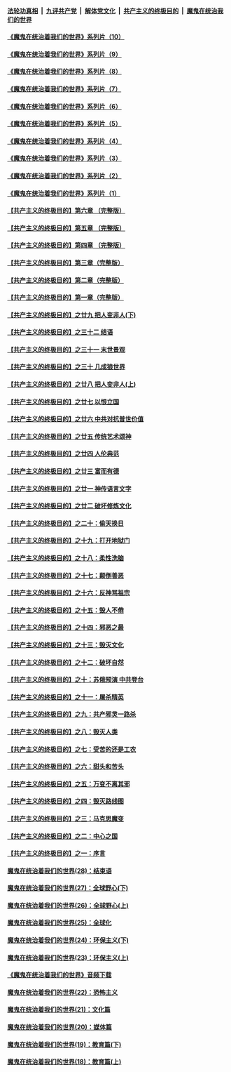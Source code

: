 ####  [法轮功真相](../../../../basic/blob/master/README.md?t=08231002) &nbsp;|&nbsp; [九评共产党](../../../../9ping.md/blob/master/README.md?t=08231002) &nbsp;|&nbsp; [解体党文化](../../../../jtdwh.md/blob/master/README.md?t=08231002)  &nbsp;|&nbsp; [共产主义的终极目的](../../../../gczydzjmd.md/blob/master/README.md?t=08231002) &nbsp;|&nbsp; [魔鬼在统治我们的世界](../../../../mgztzwmdsj.md/blob/master/README.md?t=08231002) 

#### [《魔鬼在统治着我们的世界》系列片（10）](../pages/nsc422/n12292670.md?t=08231002) 

#### [《魔鬼在统治着我们的世界》系列片（9）](../pages/nsc422/n12290859.md?t=08231002) 

#### [《魔鬼在统治着我们的世界》系列片（8）](../pages/nsc422/n12287445.md?t=08231002) 

#### [《魔鬼在统治着我们的世界》系列片（7）](../pages/nsc422/n12283425.md?t=08231002) 

#### [《魔鬼在统治着我们的世界》系列片（6）](../pages/nsc422/n12282314.md?t=08231002) 

#### [《魔鬼在统治着我们的世界》系列片（5）](../pages/nsc422/n12281419.md?t=08231002) 

#### [《魔鬼在统治着我们的世界》系列片（4）](../pages/nsc422/n12274024.md?t=08231002) 

#### [《魔鬼在统治着我们的世界》系列片（3）](../pages/nsc422/n12271322.md?t=08231002) 

#### [《魔鬼在统治着我们的世界》系列片（2）](../pages/nsc422/n12269049.md?t=08231002) 

#### [《魔鬼在统治着我们的世界》系列片（1）](../pages/nsc422/n12267575.md?t=08231002) 

#### [【共产主义的终极目的】第六章 （完整版）](../pages/nsc422/n11428913.md?t=08231002) 

#### [【共产主义的终极目的】第五章 （完整版）](../pages/nsc422/n11428912.md?t=08231002) 

#### [【共产主义的终极目的】第四章 （完整版）](../pages/nsc422/n11428907.md?t=08231002) 

#### [【共产主义的终极目的】第三章（完整版）](../pages/nsc422/n11428848.md?t=08231002) 

#### [【共产主义的终极目的】第二章（完整版）](../pages/nsc422/n11428831.md?t=08231002) 

#### [【共产主义的终极目的】第一章（完整版）](../pages/nsc422/n11417651.md?t=08231002) 

#### [【共产主义的终极目的】之廿九 把人变非人(下)](../pages/nsc422/n11344140.md?t=08231002) 

#### [【共产主义的终极目的】之三十二 结语](../pages/nsc422/n11360535.md?t=08231002) 

#### [【共产主义的终极目的】之三十一 末世景观](../pages/nsc422/n11351129.md?t=08231002) 

#### [【共产主义的终极目的】之三十 几成狼世界](../pages/nsc422/n11348280.md?t=08231002) 

#### [【共产主义的终极目的】之廿八 把人变非人(上)](../pages/nsc422/n11340492.md?t=08231002) 

#### [【共产主义的终极目的】之廿七 以恨立国](../pages/nsc422/n11336944.md?t=08231002) 

#### [【共产主义的终极目的】之廿六 中共对抗普世价值](../pages/nsc422/n11324785.md?t=08231002) 

#### [【共产主义的终极目的】之廿五 传统艺术颂神](../pages/nsc422/n11296396.md?t=08231002) 

#### [【共产主义的终极目的】之廿四 人伦典范](../pages/nsc422/n11296397.md?t=08231002) 

#### [【共产主义的终极目的】之廿三 富而有德](../pages/nsc422/n11283598.md?t=08231002) 

#### [【共产主义的终极目的】之廿一 神传语言文字](../pages/nsc422/n11263265.md?t=08231002) 

#### [【共产主义的终极目的】之廿二 破坏修炼文化](../pages/nsc422/n11245728.md?t=08231002) 

#### [【共产主义的终极目的】之二十：偷天换日](../pages/nsc422/n11238846.md?t=08231002) 

#### [【共产主义的终极目的】之十九：打开地狱门](../pages/nsc422/n11206376.md?t=08231002) 

#### [【共产主义的终极目的】之十八：柔性洗脑](../pages/nsc422/n11199994.md?t=08231002) 

#### [【共产主义的终极目的】之十七：颠倒善恶](../pages/nsc422/n11179782.md?t=08231002) 

#### [【共产主义的终极目的】之十六：反神骂祖宗](../pages/nsc422/n11166798.md?t=08231002) 

#### [【共产主义的终极目的】之十五：毁人不倦](../pages/nsc422/n11166792.md?t=08231002) 

#### [【共产主义的终极目的】之十四：邪恶之最](../pages/nsc422/n11150249.md?t=08231002) 

#### [【共产主义的终极目的】之十三：毁灭文化](../pages/nsc422/n11135227.md?t=08231002) 

#### [【共产主义的终极目的】之十二：破坏自然](../pages/nsc422/n11135214.md?t=08231002) 

#### [【共产主义的终极目的】之十：苏俄预演 中共登台](../pages/nsc422/n11118424.md?t=08231002) 

#### [【共产主义的终极目的】之十一：屠杀精英](../pages/nsc422/n11118442.md?t=08231002) 

#### [【共产主义的终极目的】之九：共产邪灵一路杀](../pages/nsc422/n11114139.md?t=08231002) 

#### [【共产主义的终极目的】之八：毁灭人类](../pages/nsc422/n11108503.md?t=08231002) 

#### [【共产主义的终极目的】之七：受苦的还是工农](../pages/nsc422/n11101809.md?t=08231002) 

#### [【共产主义的终极目的】之六：甜头和苦头](../pages/nsc422/n11096971.md?t=08231002) 

#### [【共产主义的终极目的】之五：万变不离其邪](../pages/nsc422/n11091285.md?t=08231002) 

#### [【共产主义的终极目的】之四：毁灭路线图](../pages/nsc422/n11086284.md?t=08231002) 

#### [【共产主义的终极目的】之三：马克思魔变](../pages/nsc422/n11061941.md?t=08231002) 

#### [【共产主义的终极目的】之二：中心之国](../pages/nsc422/n11047728.md?t=08231002) 

#### [【共产主义的终极目的】之一：序言](../pages/nsc422/n11086077.md?t=08231002) 

#### [魔鬼在统治着我们的世界(28)：结束语](../pages/nsc422/n10936246.md?t=08231002) 

#### [魔鬼在统治着我们的世界(27)：全球野心(下)](../pages/nsc422/n10928319.md?t=08231002) 

#### [魔鬼在统治着我们的世界(26)：全球野心(上)](../pages/nsc422/n10900318.md?t=08231002) 

#### [魔鬼在统治着我们的世界(25)：全球化](../pages/nsc422/n10788205.md?t=08231002) 

#### [魔鬼在统治着我们的世界(24)：环保主义(下)](../pages/nsc422/n10695307.md?t=08231002) 

#### [魔鬼在统治着我们的世界(23)：环保主义(上)](../pages/nsc422/n10688613.md?t=08231002) 

#### [《魔鬼在统治着我们的世界》音频下载](../pages/nsc422/n10635553.md?t=08231002) 

#### [魔鬼在统治着我们的世界(22)：恐怖主义](../pages/nsc422/n10614727.md?t=08231002) 

#### [魔鬼在统治着我们的世界(21)：文化篇](../pages/nsc422/n10597706.md?t=08231002) 

#### [魔鬼在统治着我们的世界(20)：媒体篇](../pages/nsc422/n10586579.md?t=08231002) 

#### [魔鬼在统治着我们的世界(19)：教育篇(下)](../pages/nsc422/n10564808.md?t=08231002) 

#### [魔鬼在统治着我们的世界(18)：教育篇(上)](../pages/nsc422/n10526970.md?t=08231002) 

